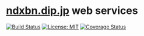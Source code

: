 # [ndxbn.dip.jp](ndxbn.dip.jp) web services
[![Build Status](https://travis-ci.org/ndxbn/ndxbn.dip.jp.svg?branch=master)](https://travis-ci.org/ndxbn/ndxbn.dip.jp)
[![License: MIT](https://img.shields.io/badge/License-MIT-yellow.svg)](https://opensource.org/licenses/MIT)
[![Coverage Status](https://coveralls.io/repos/github/ndxbn/ndxbn.dip.jp/badge.svg?branch=master)](https://coveralls.io/github/ndxbn/ndxbn.dip.jp?branch=master)

